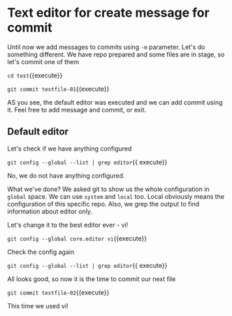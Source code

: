 # Text editor for create message for commit

Until now we add messages to commits using `-m` parameter.
Let's do something different. We have repo prepared and
some files are in stage, so let's commit one of them

`cd test`{{execute}}

`git commit testfile-01`{{execute}}

AS you see, the default editor was executed and we can add commit using it.
Feel free to add message and commit, or exit.

## Default editor

Let's check if we have anything configured

`git config --global --list | grep editor`{{ execute}}

No, we do not have anything configured.

What we've done? We asked git to show us the whole configuration
in `global` space. We can use `system` and `local` too. Local obviously
means the configuration of this specific repo.
Also, we grep the output to find information about editor only.

Let's change it to the best editor ever - vi!

`git config --global core.editor vi`{{execute}}

Check the config again

`git config --global --list | grep editor`{{ execute}}

All looks good, so now it is the time to commit our next file

`git commit testfile-02`{{execute}}

This time we used vi!
